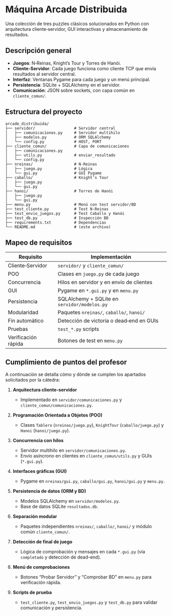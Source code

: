 # Máquina Arcade Distribuida

Una colección de tres puzzles clásicos solucionados en Python con arquitectura cliente‑servidor, GUI interactivas y almacenamiento de resultados.

## Descripción general

* **Juegos**: N‑Reinas, Knight’s Tour y Torres de Hanói.
* **Cliente‑Servidor**: Cada juego funciona como cliente TCP que envía resultados al servidor central.
* **Interfaz**: Ventanas Pygame para cada juego y un menú principal.
* **Persistencia**: SQLite + SQLAlchemy en el servidor.
* **Comunicación**: JSON sobre sockets, con capa común en `cliente_comun/`.

## Estructura del proyecto

```text
arcade_distribuida/
├── servidor/                 # Servidor central
│   ├── comunicaciones.py     # Servidor multihilo
│   ├── modelos.py            # ORM SQLAlchemy
│   └── config.py             # HOST, PORT
├── cliente_comun/            # Capa de comunicaciones
│   ├── comunicaciones.py
│   ├── utils.py              # enviar_resultado
│   └── config.py
├── nreinas/                  # N‑Reinas
│   ├── juego.py              # Lógica
│   └── gui.py                # GUI Pygame
├── caballo/                  # Knight’s Tour
│   ├── juego.py
│   └── gui.py
├── hanoi/                    # Torres de Hanói
│   ├── juego.py
│   └── gui.py
├── menu.py                   # Menú con test servidor/BD
├── test_cliente.py           # Test N‑Reinas
├── test_envio_juegos.py      # Test Caballo y Hanói
├── test_db.py                # Inspección BD
├── requirements.txt          # Dependencias
└── README.md                 # (este archivo)
```

## Mapeo de requisitos

| Requisito           | Implementación                               |
| ------------------- | -------------------------------------------- |
| Cliente‑Servidor    | `servidor/` y `cliente_comun/`               |
| POO                 | Clases en `juego.py` de cada juego           |
| Concurrencia        | Hilos en servidor y en envío de clientes     |
| GUI                 | Pygame en `*.gui.py` y en `menu.py`          |
| Persistencia        | SQLAlchemy + SQLite en `servidor/modelos.py` |
| Modularidad         | Paquetes `nreinas/`, `caballo/`, `hanoi/`    |
| Fin automático      | Detección de victoria o dead‑end en GUIs     |
| Pruebas             | `test_*.py` scripts                          |
| Verificación rápida | Botones de test en `menu.py`                 |

## Cumplimiento de puntos del profesor

A continuación se detalla cómo y dónde se cumplen los apartados solicitados por la cátedra:

1. **Arquitectura cliente-servidor**

   * Implementado en `servidor/comunicaciones.py` y `cliente_comun/comunicaciones.py`.

2. **Programación Orientada a Objetos (POO)**

   * Clases `Tablero` (`nreinas/juego.py`), `KnightTour` (`caballo/juego.py`) y `Hanoi` (`hanoi/juego.py`).

3. **Concurrencia con hilos**

   * Servidor multihilo en `servidor/comunicaciones.py`.
   * Envío asíncrono en clientes en `cliente_comun/utils.py` y GUIs (`*.gui.py`).

4. **Interfaces gráficas (GUI)**

   * Pygame en `nreinas/gui.py`, `caballo/gui.py`, `hanoi/gui.py` y `menu.py`.

5. **Persistencia de datos (ORM y BD)**

   * Modelos SQLAlchemy en `servidor/modelos.py`.
   * Base de datos SQLite `resultados.db`.

6. **Separación modular**

   * Paquetes independientes `nreinas/`, `caballo/`, `hanoi/` y módulo común `cliente_comun/`.

7. **Detección de final de juego**

   * Lógica de comprobación y mensajes en cada `*.gui.py` (vía `completado` y detección de dead-end).

8. **Menú de comprobaciones**

   * Botones “Probar Servidor” y “Comprobar BD” en `menu.py` para verificación rápida.

9. **Scripts de prueba**

   * `test_cliente.py`, `test_envio_juegos.py` y `test_db.py` para validar comunicación y persistencia.



